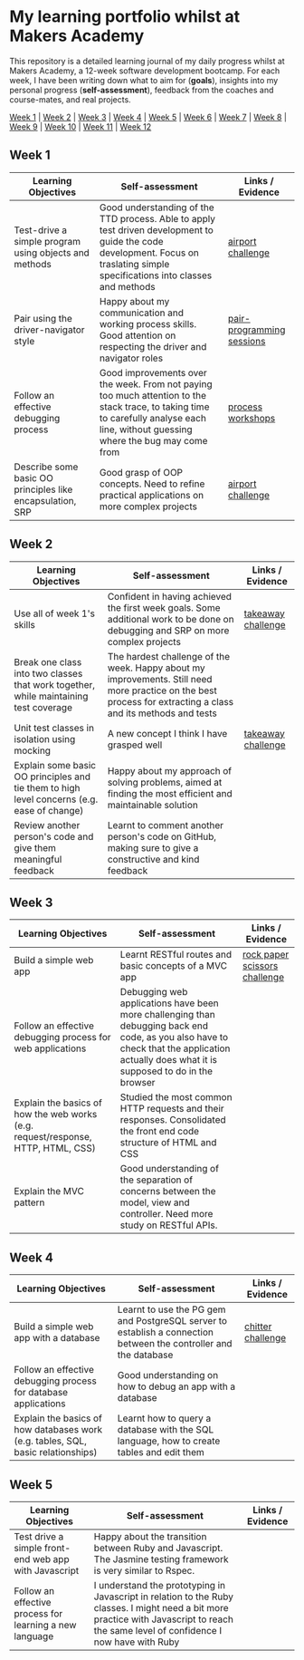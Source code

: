 # My learning portfolio whilst at Makers Academy

This repository is a detailed learning journal of my daily progress whilst at Makers Academy, a 12-week software development bootcamp. For each week, I have been writing down what to aim for (**goals**), insights into my personal progress (**self-assessment**), feedback from the coaches and course-mates, and real projects.

[Week 1](#week-1) | [Week 2](#week-2) | [Week 3](#week-3) | [Week 4](#week-4) | [Week 5](#week-5) | [Week 6](#week-6) | [Week 7](#week-7) | [Week 8](#week-8) | [Week 9](#week-9) | [Week 10](#week-10) | [Week 11](#week-11) | [Week 12](#week-12)

## Week 1

Learning Objectives | Self-assessment | Links / Evidence
------------------- | --------------- | ----------------
Test-drive a simple program using objects and methods | Good understanding of the TTD process. Able to apply test driven development to guide the code development. Focus on traslating simple specifications into classes and methods | [airport challenge](https://github.com/AndreaDiotallevi/airport_challenge)
Pair using the driver-navigator style | Happy about my communication and working process skills. Good attention on respecting the driver and navigator roles  | [pair-programming sessions](https://github.com/AndreaDiotallevi/makers-portfolio/blob/master/pair-programming-reflections.md)
Follow an effective debugging process | Good improvements over the week. From not paying too much attention to the stack trace, to taking time to carefully analyse each line, without guessing where the bug may come from | [process workshops](https://github.com/AndreaDiotallevi/makers-portfolio/blob/master/process-workshop-feedback.md)
Describe some basic OO principles like encapsulation, SRP | Good grasp of OOP concepts. Need to refine practical applications on more complex projects | [airport challenge](https://github.com/AndreaDiotallevi/airport_challenge)

## Week 2

Learning Objectives | Self-assessment | Links / Evidence
------------------- | --------------- | ----------------
Use all of week 1's skills | Confident in having achieved the first week goals. Some additional work to be done on debugging and SRP on more complex projects | [takeaway challenge](https://github.com/AndreaDiotallevi/takeaway-challenge)
Break one class into two classes that work together, while maintaining test coverage | The hardest challenge of the week. Happy about my improvements. Still need more practice on the best process for extracting a class and its methods and tests
Unit test classes in isolation using mocking | A new concept I think I have grasped well | [takeaway challenge](https://github.com/AndreaDiotallevi/takeaway-challenge)
Explain some basic OO principles and tie them to high level concerns (e.g. ease of change) | Happy about my approach of solving problems, aimed at finding the most efficient and maintainable solution
Review another person's code and give them meaningful feedback | Learnt to comment another person's code on GitHub, making sure to give a constructive and kind feedback

## Week 3

Learning Objectives | Self-assessment | Links / Evidence
------------------- | --------------- | ----------------
Build a simple web app | Learnt RESTful routes and basic concepts of a MVC app | [rock paper scissors challenge](https://github.com/AndreaDiotallevi/rps-challenge)
Follow an effective debugging process for web applications | Debugging web applications have been more challenging than debugging back end code, as you also have to check that the application actually does what it is supposed to do in the browser
Explain the basics of how the web works (e.g. request/response, HTTP, HTML, CSS) | Studied the most common HTTP requests and their responses. Consolidated the front end code structure of HTML and CSS
Explain the MVC pattern | Good understanding of the separation of concerns between the model, view and controller. Need more study on RESTful APIs.

## Week 4

Learning Objectives | Self-assessment | Links / Evidence
------------------- | --------------- | ----------------
Build a simple web app with a database | Learnt to use the PG gem and PostgreSQL server to establish a connection between the controller and the database | [chitter challenge](https://github.com/AndreaDiotallevi/chitter-challenge)
Follow an effective debugging process for database applications | Good understanding on how to debug an app with a database
Explain the basics of how databases work (e.g. tables, SQL, basic relationships) | Learnt how to query a database with the SQL language, how to create tables and edit them

## Week 5

Learning Objectives | Self-assessment | Links / Evidence
------------------- | --------------- | ----------------
Test drive a simple front-end web app with Javascript | Happy about the transition between Ruby and Javascript. The Jasmine testing framework is very similar to Rspec.
Follow an effective process for learning a new language | I understand the prototyping in Javascript in relation to the Ruby classes. I might need a bit more practice with Javascript to reach the same level of confidence I now have with Ruby
